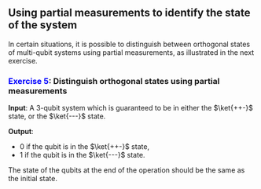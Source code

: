 ﻿## Using partial measurements to identify the state of the system

In certain situations, it is possible to distinguish between orthogonal states of multi-qubit systems using partial measurements, as illustrated in the next exercise.

### <span style="color:blue">Exercise 5</span>: Distinguish orthogonal states using partial measurements

**Input**: A 3-qubit system which is guaranteed to be in either the $\ket{++-}$ state, or the $\ket{---}$ state.

**Output**: 
- 0 if the qubit is in the $\ket{++-}$ state,
- 1 if the qubit is in the $\ket{---}$ state.

The state of the qubits at the end of the operation should be the same as the initial state.

